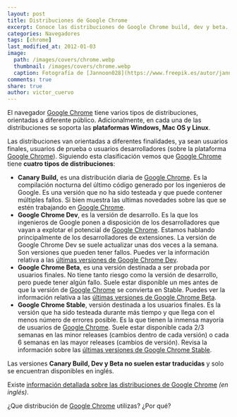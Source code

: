 ```yaml
---
layout: post
title: Distribuciones de Google Chrome
excerpt: Conoce las distribuciones de Google Chrome build, dev y beta.
categories: Navegadores
tags: [chrome]
last_modified_at: 2012-01-03
image:
  path: /images/covers/chrome.webp
  thumbnail: /images/covers/chrome.webp
  caption: Fotografía de [Jannoon028](https://www.freepik.es/autor/jannoon028)
comments: true
share: true
author: victor_cuervo
---
```


El navegador [Google Chrome](https://www.ayudaenlaweb.com/navegadores/que-es-google-chrome/) tiene varios tipos de distribuciones, orientadas a diferente público. Adicionalmente, en cada una de las distribuciones se soporta las **plataformas Windows, Mac OS y Linux**.


Las distribuciones van orientadas a diferentes finalidades, ya sean usuarios finales, usuarios de prueba o usuarios desarrolladores (sobre la plataforma [Google Chrome](https://www.ayudaenlaweb.com/navegadores/que-es-google-chrome/)). Siguiendo esta clasificación vemos que [Google Chrome](https://www.ayudaenlaweb.com/navegadores/que-es-google-chrome/) tiene **cuatro tipos de distribuciones**:

- **Canary Build,** es una distribución diaria de [Google Chrome](https://www.ayudaenlaweb.com/navegadores/que-es-google-chrome/). Es la compilación nocturna del último código generado por los ingenieros de Google. Es una versión que no ha sido testeada y que puede contener múltiples fallos. Si bien muestra las ultimas novedades sobre las que se estén trabajando en [Google Chrome](https://www.ayudaenlaweb.com/navegadores/que-es-google-chrome/).
- **Google Chrome Dev**, es la versión de desarrollo. Es la que los ingenieros de Google ponen a disposición de los desarrolladores que vayan a explotar el potencial de [Google Chrome](https://www.ayudaenlaweb.com/navegadores/que-es-google-chrome/). Estamos hablando principalmente de los desarrolladores de extensiones. La versión de Google Chrome Dev se suele actualizar unas dos veces a la semana. Son versiones que pueden tener fallos. Puedes ver la información relativa a las [últimas versiones de Google Chrome Dev](http://googlechromereleases.blogspot.com/search/label/Dev%20updates).
- **Google Chrome Beta**, es una versión destinada a ser probada por usuarios finales. No tiene tanto riesgo como la versión de desarrollo, pero puede tener algún fallo. Suele estar disponible un mes antes de que la versión de [Google Chrome](https://www.ayudaenlaweb.com/navegadores/que-es-google-chrome/) se convierta en Stable. Puedes ver la información relativa a las [últimas versiones de Google Chrome Beta](http://googlechromereleases.blogspot.com/search/label/Beta%20updates).
- **Google Chrome Stable**, versión destinada a los usuarios finales. Es la versión que ha sido testeada durante más tiempo y que llega con el menos número de errores posible. Es la que tienen la inmensa mayoría de usuarios de [Google Chrome](https://www.ayudaenlaweb.com/navegadores/que-es-google-chrome/). Suele estar disponible cada 2/3 semanas en las minor releases (cambios dentro de cada versión) o cada 6 semanas en las mayor releases (cambios de versión). Revisa la información sobre las [últimas versiones de Google Chrome Stable](http://googlechromereleases.blogspot.com/search/label/Stable%20updates).

Las versiones **Canary Build, Dev y Beta no suelen estar traducidas** y solo se encuentran disponibles en inglés.


Existe [información detallada sobre las distribuciones de Google Chrome](http://www.chromium.org/getting-involved/dev-channel) _(en inglés)_.


¿Que distribución de [Google Chrome](https://www.ayudaenlaweb.com/navegadores/que-es-google-chrome/) utilizas? ¿Por qué?

